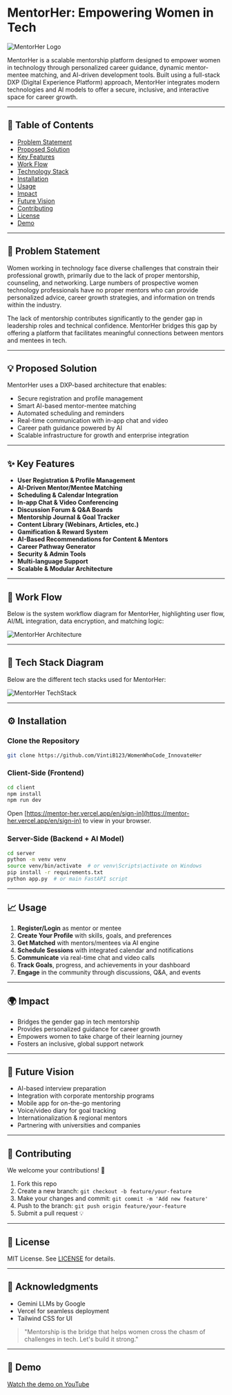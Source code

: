# MentorHer: Empowering Women in Tech

![MentorHer Logo](logo.png)

MentorHer is a scalable mentorship platform designed to empower women in technology through personalized career guidance, dynamic mentor-mentee matching, and AI-driven development tools. Built using a full-stack DXP (Digital Experience Platform) approach, MentorHer integrates modern technologies and AI models to offer a secure, inclusive, and interactive space for career growth.

---

## 🚀 Table of Contents
- [Problem Statement](#problem-statement)
- [Proposed Solution](#proposed-solution)
- [Key Features](#key-features)
- [Work Flow](#work-flow)
- [Technology Stack](#technology-stack)
- [Installation](#installation)
- [Usage](#usage)
- [Impact](#impact)
- [Future Vision](#future-vision)
- [Contributing](#contributing)
- [License](#license)
- [Demo](#demo)

---

## 📌 Problem Statement
Women working in technology face diverse challenges that constrain their professional growth, primarily due to the lack of proper mentorship, counseling, and networking. Large numbers of prospective women technology professionals have no proper mentors who can provide personalized advice, career growth strategies, and information on trends within the industry. 

The lack of mentorship contributes significantly to the gender gap in leadership roles and technical confidence. MentorHer bridges this gap by offering a platform that facilitates meaningful connections between mentors and mentees in tech.

---

## 💡 Proposed Solution
MentorHer uses a DXP-based architecture that enables:
- Secure registration and profile management
- Smart AI-based mentor-mentee matching
- Automated scheduling and reminders
- Real-time communication with in-app chat and video
- Career path guidance powered by AI
- Scalable infrastructure for growth and enterprise integration

---

## ✨ Key Features
- **User Registration & Profile Management**
- **AI-Driven Mentor/Mentee Matching**
- **Scheduling & Calendar Integration**
- **In-app Chat & Video Conferencing**
- **Discussion Forum & Q&A Boards**
- **Mentorship Journal & Goal Tracker**
- **Content Library (Webinars, Articles, etc.)**
- **Gamification & Reward System**
- **AI-Based Recommendations for Content & Mentors**
- **Career Pathway Generator**
- **Security & Admin Tools**
- **Multi-language Support**
- **Scalable & Modular Architecture**

---
## 🧭 Work Flow

Below is the system workflow diagram for MentorHer, highlighting user flow, AI/ML integration, data encryption, and matching logic:

![MentorHer Architecture](Arhictecture.png)

------


## 🧱 Tech Stack Diagram

Below are the different tech stacks used for MentorHer:

![MentorHer TechStack](tech%20stack.jpg)


---

## ⚙️ Installation

### Clone the Repository
```bash
git clone https://github.com/VintiB123/WomenWhoCode_InnovateHer
```

### Client-Side (Frontend)
```bash
cd client
npm install
npm run dev
```
Open [https://mentor-her.vercel.app/en/sign-in](https://mentor-her.vercel.app/en/sign-in) to view in your browser.

### Server-Side (Backend + AI Model)
```bash
cd server
python -m venv venv
source venv/bin/activate  # or venv\Scripts\activate on Windows
pip install -r requirements.txt
python app.py  # or main FastAPI script
```



---

## 📈 Usage
1. **Register/Login** as mentor or mentee
2. **Create Your Profile** with skills, goals, and preferences
3. **Get Matched** with mentors/mentees via AI engine
4. **Schedule Sessions** with integrated calendar and notifications
5. **Communicate** via real-time chat and video calls
6. **Track Goals**, progress, and achievements in your dashboard
7. **Engage** in the community through discussions, Q&A, and events

---

## 🌍 Impact
- Bridges the gender gap in tech mentorship
- Provides personalized guidance for career growth
- Empowers women to take charge of their learning journey
- Fosters an inclusive, global support network

---

## 🔮 Future Vision
- AI-based interview preparation
- Integration with corporate mentorship programs
- Mobile app for on-the-go mentoring
- Voice/video diary for goal tracking
- Internationalization & regional mentors
- Partnering with universities and companies

---

## 🤝 Contributing
We welcome your contributions! 🚀

1. Fork this repo
2. Create a new branch: `git checkout -b feature/your-feature`
3. Make your changes and commit: `git commit -m 'Add new feature'`
4. Push to the branch: `git push origin feature/your-feature`
5. Submit a pull request 💡

---

## 📜 License
MIT License. See [LICENSE](LICENSE) for details.

---

## 🙌 Acknowledgments
- Gemini LLMs by Google
- Vercel for seamless deployment
- Tailwind CSS for UI

> "Mentorship is the bridge that helps women cross the chasm of challenges in tech. Let's build it strong."

---

## 🎥 Demo
[Watch the demo on YouTube](https://www.youtube.com/watch?v=G1qkSbkQUiM)
